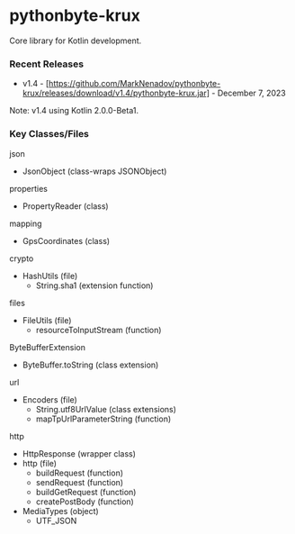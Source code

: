 # pythonbyte-krux
Core library for Kotlin development.

### Recent Releases ###

* v1.4 - [https://github.com/MarkNenadov/pythonbyte-krux/releases/download/v1.4/pythonbyte-krux.jar] - December 7, 2023

Note: v1.4 using Kotlin 2.0.0-Beta1.

### Key Classes/Files

json
* JsonObject (class-wraps JSONObject)

properties
* PropertyReader (class)

mapping
* GpsCoordinates (class)

crypto
* HashUtils (file)
  * String.sha1 (extension function)

files
* FileUtils (file)
  * resourceToInputStream (function)

ByteBufferExtension
* ByteBuffer.toString (class extension)

url
* Encoders (file)
    * String.utf8UrlValue (class extensions)
    * mapTpUrlParameterString (function)

http
* HttpResponse (wrapper class)
* http (file)
  * buildRequest (function)
  * sendRequest (function)
  * buildGetRequest (function)
  * createPostBody (function)
* MediaTypes (object)
  * UTF_JSON